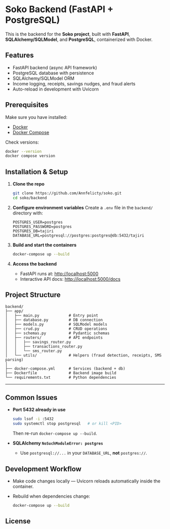 # Soko Backend (FastAPI + PostgreSQL)

This is the backend for the **Soko project**, built with **FastAPI**, **SQLAlchemy/SQLModel**, and **PostgreSQL**, containerized with Docker.


## Features

* FastAPI backend (async API framework)
* PostgreSQL database with persistence
* SQLAlchemy/SQLModel ORM
* Income logging, receipts, savings nudges, and fraud alerts
* Auto-reload in development with Uvicorn


## Prerequisites

Make sure you have installed:

* [Docker](https://docs.docker.com/get-docker/)
* [Docker Compose](https://docs.docker.com/compose/)

Check versions:

```bash
docker --version
docker compose version
```


## Installation & Setup

1. **Clone the repo**

   ```bash
   git clone https://github.com/Annfelicty/soko.git
   cd soko/backend
   ```

2. **Configure environment variables**
   Create a `.env` file in the `backend/` directory with:

   ```env
   POSTGRES_USER=postgres
   POSTGRES_PASSWORD=postgres
   POSTGRES_DB=tajiri
   DATABASE_URL=postgresql://postgres:postgres@db:5432/tajiri
   ```

3. **Build and start the containers**

   ```bash
   docker-compose up --build
   ```

4. **Access the backend**

   * FastAPI runs at: [http://localhost:5000](http://localhost:5000)
   * Interactive API docs: [http://localhost:5000/docs](http://localhost:5000/docs)



## Project Structure

```
backend/
├── app/
│   ├── main.py             # Entry point
│   ├── database.py         # DB connection
│   ├── models.py           # SQLModel models
│   ├── crud.py             # CRUD operations
│   ├── schemas.py          # Pydantic schemas
│   ├── routers/            # API endpoints
│   │   ├── savings_router.py
│   │   ├── transactions_router.py
│   │   └── sms_router.py
│   └── utils/              # Helpers (fraud detection, receipts, SMS parsing)
│
├── docker-compose.yml      # Services (backend + db)
├── Dockerfile              # Backend image build
└── requirements.txt        # Python dependencies
```

---

## Common Issues

* **Port 5432 already in use**

  ```bash
  sudo lsof -i :5432
  sudo systemctl stop postgresql   # or kill <PID>
  ```

  Then re-run `docker-compose up --build`.

* **SQLAlchemy `NoSuchModuleError: postgres`**

  * Use `postgresql://...` in your `DATABASE_URL`, **not** `postgres://`.

## Development Workflow

* Make code changes locally — Uvicorn reloads automatically inside the container.
* Rebuild when dependencies change:

  ```bash
  docker-compose up --build
  ```



## License
